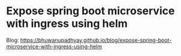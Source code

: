 # Expose spring boot microservice with ingress using helm

Blog: <https://bhuwanupadhyay.github.io/blog/expose-spring-boot-microservice-with-ingress-using-helm>
